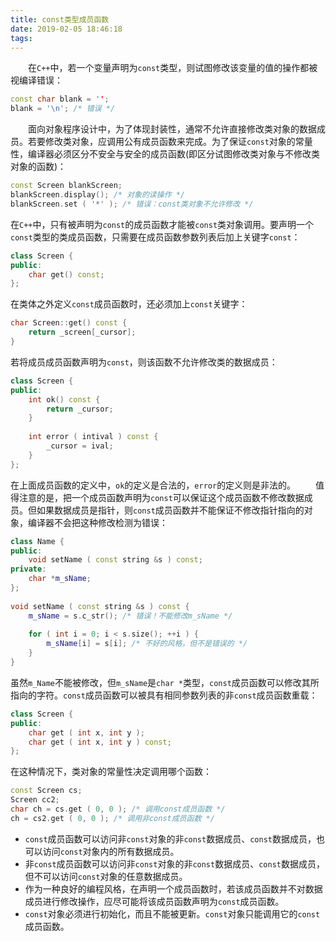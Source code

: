 ```yaml
---
title: const类型成员函数
date: 2019-02-05 18:46:18
tags:
---
```

&emsp;&emsp;在`C++`中，若一个变量声明为`const`类型，则试图修改该变量的值的操作都被视编译错误：

``` cpp
const char blank = '';
blank = '\n'; /* 错误 */
```

&emsp;&emsp;面向对象程序设计中，为了体现封装性，通常不允许直接修改类对象的数据成员。若要修改类对象，应调用公有成员函数来完成。为了保证`const`对象的常量性，编译器必须区分不安全与安全的成员函数(即区分试图修改类对象与不修改类对象的函数)：

``` cpp
const Screen blankScreen;
blankScreen.display(); /* 对象的读操作 */
blankScreen.set ( '*' ); /* 错误：const类对象不允许修改 */
```

在`C++`中，只有被声明为`const`的成员函数才能被`const`类对象调用。要声明一个`const`类型的类成员函数，只需要在成员函数参数列表后加上关键字`const`：

``` cpp
class Screen {
public:
    char get() const;
};
```

在类体之外定义`const`成员函数时，还必须加上`const`关键字：

``` cpp
char Screen::get() const {
    return _screen[_cursor];
}
```

若将成员成员函数声明为`const`，则该函数不允许修改类的数据成员：

``` cpp
class Screen {
public:
    int ok() const {
        return _cursor;
    }
​
    int error ( intival ) const {
        _cursor = ival;
    }
};
```

在上面成员函数的定义中，`ok`的定义是合法的，`error`的定义则是非法的。
&emsp;&emsp;值得注意的是，把一个成员函数声明为`const`可以保证这个成员函数不修改数据成员。但如果数据成员是指针，则`const`成员函数并不能保证不修改指针指向的对象，编译器不会把这种修改检测为错误：

``` cpp
class Name {
public:
    void setName ( const string &s ) const;
private:
    char *m_sName;
};
​
void setName ( const string &s ) const {
    m_sName = s.c_str(); /* 错误！不能修改m_sName */
​
    for ( int i = 0; i < s.size(); ++i ) {
        m_sName[i] = s[i]; /* 不好的风格，但不是错误的 */
    }
}
```

虽然`m_Name`不能被修改，但`m_sName`是`char *`类型，`const`成员函数可以修改其所指向的字符。`const`成员函数可以被具有相同参数列表的非`const`成员函数重载：

``` cpp
class Screen {
public:
    char get ( int x, int y );
    char get ( int x, int y ) const;
};
```

在这种情况下，类对象的常量性决定调用哪个函数：

``` cpp
const Screen cs;
Screen cc2;
char ch = cs.get ( 0, 0 ); /* 调用const成员函数 */
ch = cs2.get ( 0, 0 ); /* 调用非const成员函数 */
```

- `const`成员函数可以访问非`const`对象的非`const`数据成员、`const`数据成员，也可以访问`const`对象内的所有数据成员。
- 非`const`成员函数可以访问非`const`对象的非`const`数据成员、`const`数据成员，但不可以访问`const`对象的任意数据成员。
- 作为一种良好的编程风格，在声明一个成员函数时，若该成员函数并不对数据成员进行修改操作，应尽可能将该成员函数声明为`const`成员函数。
- `const`对象必须进行初始化，而且不能被更新。`const`对象只能调用它的`const`成员函数。